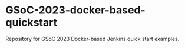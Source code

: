 # GSoC-2023-docker-based-quickstart
Repository for GSoC 2023 Docker-based Jenkins quick start examples.
